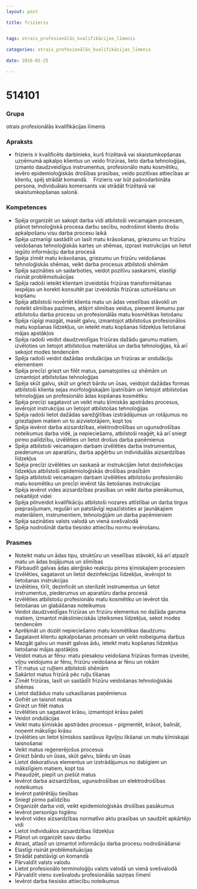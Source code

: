 ```yaml
---
layout: post
    
title: frizieris

    
tags: otrais_profesionālās_kvalifikācijas_līmenis
    
categories: otrais_profesionālās_kvalifikācijas_līmenis
    
date: 2016-02-25
    
---
```

# 514101

### Grupa
otrais profesionālās kvalifikācijas līmenis


### Apraksts

*  frizieris ir kvalificēts darbinieks, kurš frizētavā vai skaistumkopšanas uzņēmumā apkalpo klientus un veido frizūras, lieto darba tehnoloģijas, izmanto daudzveidīgus instrumentus, profesionālo matu kosmētiku, ievēro epidemioloģiskās drošības prasības, veido pozitīvas attiecības ar klientu, spēj strādāt komandā.     Frizieris var būt pašnodarbināta persona, individuālais komersants vai strādāt frizētavā vai skaistumkopšanas salonā.

### Kompetences

* Spēja organizēt un sakopt darba vidi atbilstoši veicamajam procesam, plānot tehnoloģiskā procesa darbu secību, nodrošinot klientu drošu apkalpošanu visu darba procesu laikā
* Spēja uzmanīgi sastādīt un lasīt matu krāsošanas, griezumu un frizūru veidošanas tehnoloģiskās kartes un shēmas, izprast instrukcijas un lietot iegūto informāciju darba procesā
* Spēja zīmēt matu krāsošanas, griezumu un frizūru veidošanas tehnoloģiskās shēmas, veikt darba procesus atbilstoši shēmām
* Spēja sazināties un sadarboties, veidot pozitīvu saskarsmi, elastīgi risināt problēmsituācijas
* Spēja radoši ieteikt klientam izveidotās frizūras transformēšanas iespējas un korekti konsultēt par izveidotās frizūras uzturēšanu un kopšanu
* Spēja atbilstoši novērtēt klienta matu un ādas veselības stāvokli un noteikt slimības pazīmes, atšķirt slimības veidus, pieņemt lēmumu par atbilstošu darba procesu un profesionālās matu kosmētikas lietošanu
* Spēja rūpīgi mazgāt, masēt galvu, izmantojot atbilstošus profesionālos matu kopšanas līdzekļus, un ieteikt matu kopšanas līdzekļus lietošanai mājas apstākļos
* Spēja radoši veidot daudzveidīgas frizūras dažādu garumu matiem, izvēloties un lietojot atbilstošus materiālus un darba tehnoloģijas, kā arī sekojot modes tendencēm
* Spēja radoši veidot dažādas ondulācijas un frizūras ar ondulāciju elementiem
* Spēja precīzi griezt un filēt matus, pamatojoties uz shēmām un izmantojot atbilstošas tehnoloģijas
* Spēja skūt galvu, skūt un griezt bārdu un ūsas, veidojot dažādas formas atbilstoši klienta sejas morfoloģiskajām īpatnībām un lietojot atbilstošas tehnoloģijas un profesionālo ādas kopšanas kosmētiku
* Spēja precīzi sagatavot un veikt matu ķīmiskās apstrādes procesus, ievērojot instrukcijas un lietojot atbilstošas tehnoloģijas
* Spēja radoši lietot dažādas sarežģītības izstrādājumus un rotājumus no grieztajiem matiem un to aizvietotājiem, kopt tos
* Spēja ievērot darba aizsardzības, elektrodrošības un ugunsdrošības noteikumus darba vidē, ja nepieciešams, atbilstoši reaģēt, kā arī sniegt pirmo palīdzību, izvēlēties un lietot drošus darba paņēmienus
* Spēja atbilstoši veicamajam darbam izvēlēties darba instrumentus, piederumus un aparatūru, darba apģērbu un individuālās aizsardzības līdzekļus
* Spēja precīzi izvēlēties un saskaņā ar instrukcijām lietot dezinfekcijas līdzekļus atbilstoši epidemioloģiskās drošības prasībām
* Spēja atbilstoši veicamajam darbam izvēlēties atbilstošu profesionālo matu kosmētiku un precīzi ievērot tās lietošanas instrukcijas
* Spēja ievērot vides aizsardzības prasības un veikt darba pienākumus, nekaitējot videi
* Spēja pilnveidot kvalifikāciju atbilstoši nozares attīstībai un darba tirgus pieprasījumam, regulāri un patstāvīgi iepazīstoties ar jaunākajiem materiāliem, instrumentiem, tehnoloģijām un darba paņēmieniem
* Spēja sazināties valsts valodā un vienā svešvalodā
* Spēja nodrošināt darba tiesisko attiecību normu ievērošanu.

### Prasmes 
* Noteikt matu un ādas tipu, struktūru un veselības stāvokli, kā arī atpazīt matu un ādas bojājumus un slimības
* Pārbaudīt galvas ādas alerģisko reakciju pirms ķīmiskajiem procesiem
* Izvēlēties, sagatavot un lietot dezinfekcijas līdzekļus, ievērojot to lietošanas instrukcijas
* Izvēlēties, tīrīt, dezinficēt un sterilizēt instrumentus un lietot instrumentus, piederumus un aparatūru darba procesā
* Izvēlēties atbilstošu profesionālo matu kosmētiku un ievērot tās lietošanas un glabāšanas noteikumus
* Veidot daudzveidīgas frizūras un frizūru elementus no dažāda garuma matiem, izmantot mākslinieciskās izteiksmes līdzekļus, sekot modes tendencēm
* Aprēķināt un dozēt nepieciešamo matu kosmētikas daudzumu
* Sagatavot klientu apkalpošanas procesam un veikt nobeiguma darbus
* Mazgāt galvu un masēt galvas ādu, ieteikt matu kopšanas līdzekļus lietošanai mājas apstākļos
* Veidot matus ar fēnu: matu piesakņu veidošana frizūras formas izveidei, viļņu veidojums ar fēnu, frizūru veidošana ar fēnu un rokām
* Tīt matus uz ruļļiem atbilstoši shēmām
* Sakārtot matus frizūrā pēc ruļļu tīšanas
* Zīmēt frizūras, lasīt un sastādīt frizūru veidošanas tehnoloģiskās shēmas
* Lietot dažādus matu uzkasīšanas paņēmienus
* Gofrēt un taisnot matus
* Griezt un filēt matus
* Izvēlēties un sagatavot krāsu, izmantojot krāsu paleti
* Veidot ondulācijas
* Veikt matu ķīmiskās apstrādes procesus – pigmentēt, krāsot, balināt, noņemt mākslīgo krāsu
* Izvēlēties un lietot ķīmiskos sastāvus ilgviļņu likšanai un matu ķīmiskajai taisnošanai
* Veikt matus reģenerējošus procesus
* Griezt bārdu un ūsas, skūt galvu, bārdu un ūsas
* Lietot dekoratīvus elementus un izstrādājumus no dabīgiem un mākslīgiem matiem, kopt tos
* Pieaudzēt, piepīt un piešūt matus
* Ievērot darba aizsardzības, ugunsdrošības un elektrodrošības noteikumus
* Ievērot patērētāju tiesības
* Sniegt pirmo palīdzību
* Organizēt darba vidi, veikt epidemioloģiskās drošības pasākumus
* Ievērot personīgo higiēnu
* Ievērot vides aizsardzības normatīvo aktu prasības un saudzēt apkārtējo vidi
* Lietot individuālos aizsardzības līdzekļus
* Plānot un organizēt savu darbu
* Atrast, atlasīt un izmantot informāciju darba procesu nodrošināšanai
* Elastīgi risināt problēmsituācijas
* Strādāt patstāvīgi un komandā
* Pārvaldīt valsts valodu
* Lietot profesionālo terminoloģiju valsts valodā un vienā svešvalodā
* Pārvaldīt vienu svešvalodu profesionālās saziņas līmenī
* Ievērot darba tiesisko attiecību noteikumus